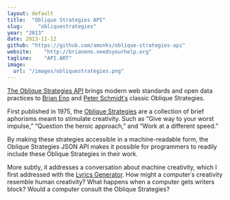 ```yaml
---
layout: default
title:  "Oblique Strategies API"
slug:     "obliquestrategies"
year: "2013"
date: 2013-11-12
github: "https://github.com/amonks/oblique-strategies-api"
website:    "http://brianeno.needsyourhelp.org"
tagline:    "API.ART"
image:
  url: "/images/obliquestrategies.png"
---
```

<a href="http://brianeno.needsyourhelp.org">The Oblique Strategies API</a> brings modern web standards and open data practices to <a href="http://en.wikipedia.org/wiki/Brian_Eno">Brian Eno</a> and <a href="http://en.wikipedia.org/wiki/Peter_Schmidt_(artist)">Peter Schmidt&#8127;s</a> classic Oblique Strategies.

First published in 1975, the <a href="http://en.wikipedia.org/wiki/Oblique_Strategies">Oblique Strategies</a> are a collection of brief aphorisms meant to stimulate creativity. Such as &ldquo;Give way to your worst impulse,&rdquo; &ldquo;Question the heroic approach,&rdquo; and &ldquo;Work at a different speed.&rdquo;

By making these strategies accessible in a machine-readable form, the Oblique Strategies JSON API makes it possible for programmers to readily include these Oblique Strategies in their work.

More subtly, it addresses a conversation about machine creativity, which I first addressed with the <a href="#lyrics">Lyrics Generator</a>. How might a computer&#8127;s creativity resemble human creativity? What happens when a computer gets writers block? Would a computer consult the Oblique Strategies?
